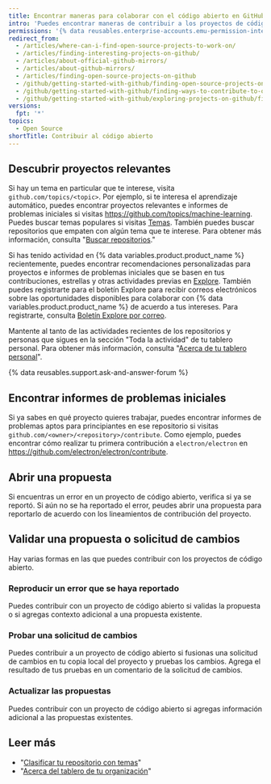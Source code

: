 ```yaml
---
title: Encontrar maneras para colaborar con el código abierto en GitHub
intro: 'Puedes encontrar maneras de contribuir a los proyectos de código abierto en {% data variables.product.product_name %} que te parezcan relevantes.'
permissions: '{% data reusables.enterprise-accounts.emu-permission-interact %}'
redirect_from:
  - /articles/where-can-i-find-open-source-projects-to-work-on/
  - /articles/finding-interesting-projects-on-github/
  - /articles/about-official-github-mirrors/
  - /articles/about-github-mirrors/
  - /articles/finding-open-source-projects-on-github
  - /github/getting-started-with-github/finding-open-source-projects-on-github
  - /github/getting-started-with-github/finding-ways-to-contribute-to-open-source-on-github
  - /github/getting-started-with-github/exploring-projects-on-github/finding-ways-to-contribute-to-open-source-on-github
versions:
  fpt: '*'
topics:
  - Open Source
shortTitle: Contribuir al código abierto
---
```


## Descubrir proyectos relevantes

Si hay un tema en particular que te interese, visita `github.com/topics/<topic>`. Por ejemplo, si te interesa el aprendizaje automático, puedes encontrar proyectos relevantes e informes de problemas iniciales si visitas https://github.com/topics/machine-learning. Puedes buscar temas populares si visitas [Temas](https://github.com/topics). También puedes buscar repositorios que empaten con algún tema que te interese. Para obtener más información, consulta "[Buscar repositorios](/search-github/searching-on-github/searching-for-repositories#search-by-topic)."

Si has tenido actividad en {% data variables.product.product_name %} recientemente, puedes encontrar recomendaciones personalizadas para proyectos e informes de problemas iniciales que se basen en tus contribuciones, estrellas y otras actividades previas en [Explore](https://github.com/explore). También puedes registrarte para el boletín Explore para recibir correos electrónicos sobre las oportunidades disponibles para colaborar con {% data variables.product.product_name %} de acuerdo a tus intereses. Para registrarte, consulta [Boletín Explore por correo](https://github.com/explore/subscribe).

Mantente al tanto de las actividades recientes de los repositorios y personas que sigues en la sección "Toda la actividad" de tu tablero personal. Para obtener más información, consulta "[Acerca de tu tablero personal](/articles/about-your-personal-dashboard)".

{% data reusables.support.ask-and-answer-forum %}

## Encontrar informes de problemas iniciales

Si ya sabes en qué proyecto quieres trabajar, puedes encontrar informes de problemas aptos para principiantes en ese repositorio si visitas `github.com/<owner>/<repository>/contribute`. Como ejemplo, puedes encontrar cómo realizar tu primera contribución a `electron/electron` en https://github.com/electron/electron/contribute.

## Abrir una propuesta

Si encuentras un error en un proyecto de código abierto, verifica si ya se reportó. Si aún no se ha reportado el error, peudes abrir una propuesta para reportarlo de acuerdo con los lineamientos de contribución del proyecto.

## Validar una propuesta o solicitud de cambios

Hay varias formas en las que puedes contribuir con los proyectos de código abierto.

### Reproducir un error que se haya reportado
Puedes contribuir con un proyecto de código abierto si validas la propuesta o si agregas contexto adicional a una propuesta existente.

### Probar una solicitud de cambios
Puedes contribuir a un proyecto de código abierto si fusionas una solicitud de cambios en tu copia local del proyecto y pruebas los cambios. Agrega el resultado de tus pruebas en un comentario de la solicitud de cambios.

### Actualizar las propuestas
Puedes contribuir con un proyecto de código abierto si agregas información adicional a las propuestas existentes.


## Leer más

- "[Clasificar tu repositorio con temas](/articles/classifying-your-repository-with-topics)"
- "[Acerca del tablero de tu organización](/articles/about-your-organization-dashboard)"

